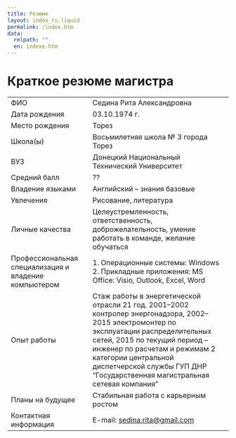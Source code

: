 ```yaml
---
title: Резюме
layout: index_ru.liquid
permalink: /index.htm
data:
  relpath: ""
  en: indexe.htm
---
```

# Краткое резюме магистра

<table id="resume">
<tr>
  <td>ФИО</td>
  <td>Седина Рита Александровна</td>
</tr>
<tr>
  <td>Дата рождения</td>
  <td>03.10.1974 г.</td>
</tr>
<tr>
  <td>Место рождения</td>
  <td>Торез</td>
</tr>
<tr>
  <td>Школа(ы)</td>
  <td>Восьмилетняя школа № 3 города Торез</td>
</tr>
<tr>
  <td>ВУЗ</td>
  <td>Донецкий Национальный Технический Университет</td>
</tr>
<tr>
  <td>Средний балл</td>
  <td>??</td>
</tr>
<tr>
  <td>Владение языками</td>
  <td>Английский – знания базовые</td>
</tr>
<tr>
  <td>Увлечения</td>
  <td>Рисование, литература</td>
</tr>
<tr>
  <td>Личные качества</td>
  <td>Целеустремленность, ответственность, доброжелательность, умение работать в команде, желание обучаться</td>
</tr>
<tr>
  <td>Профессиональная специализация и владение компьютером</td>
  <td>1. Операционные системы: Windows<br>
  2. Прикладные приложения: MS Office: Visio, Outlook, Excel, Word</td>
</tr>
<tr>
  <td>Опыт работы</td>
  <td>Стаж работы в энергетической отрасли 21 год. 2001&ndash;2002 контролер энергонадзора, 2002&ndash;2015 электромонтер по эксплуатации распределительных сетей, 2015 по текущий период – инженер по расчетам и режимам 2 категории центральной диспетчерской службы ГУП ДНР <q>Государственная магистральная сетевая компания</q></td>
</tr>
<tr>
  <td>Планы на будущее</td>
  <td>Стабильная работа с карьерным ростом</td>
</tr>
<tr>
  <td>Контактная информация</td>
  <td>E-mail: <a href="sedina.rita@gmail.com">sedina.rita@gmail.com</a></td>
</tr>
</table>
